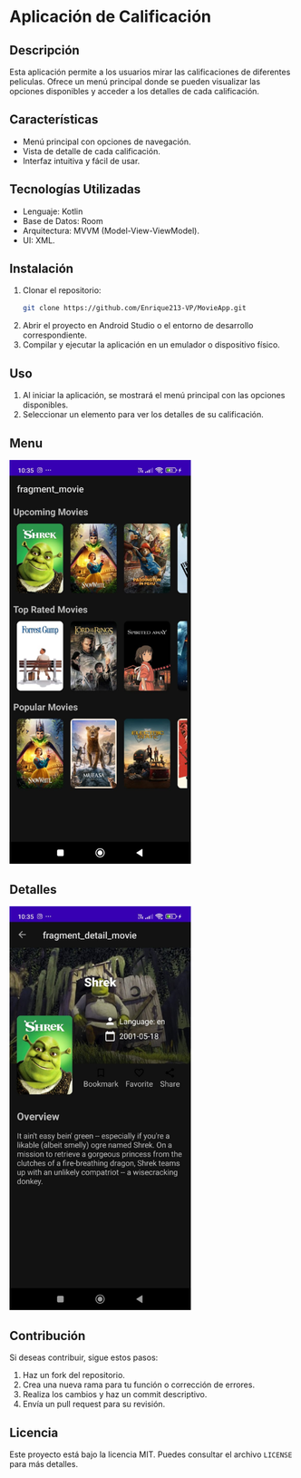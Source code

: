 # Aplicación de Calificación

## Descripción
Esta aplicación permite a los usuarios mirar las calificaciones de diferentes peliculas. Ofrece un menú principal donde se pueden visualizar las opciones disponibles y acceder a los detalles de cada calificación.

## Características
- Menú principal con opciones de navegación.
- Vista de detalle de cada calificación.
- Interfaz intuitiva y fácil de usar.

## Tecnologías Utilizadas
- Lenguaje: Kotlin 
- Base de Datos: Room
- Arquitectura: MVVM (Model-View-ViewModel).
- UI:  XML.

## Instalación
1. Clonar el repositorio:
   ```bash
   git clone https://github.com/Enrique213-VP/MovieApp.git
   ```
2. Abrir el proyecto en Android Studio o el entorno de desarrollo correspondiente.
3. Compilar y ejecutar la aplicación en un emulador o dispositivo físico.

## Uso
1. Al iniciar la aplicación, se mostrará el menú principal con las opciones disponibles.
2. Seleccionar un elemento para ver los detalles de su calificación.

## Menu
<img src="https://raw.githubusercontent.com/Enrique213-VP/MovieApp/refs/heads/master/assets/app.jpg" width="320">

## Detalles
<img src="https://raw.githubusercontent.com/Enrique213-VP/MovieApp/refs/heads/master/assets/detail.jpg" width="320">

## Contribución
Si deseas contribuir, sigue estos pasos:
1. Haz un fork del repositorio.
2. Crea una nueva rama para tu función o corrección de errores.
3. Realiza los cambios y haz un commit descriptivo.
4. Envía un pull request para su revisión.

## Licencia
Este proyecto está bajo la licencia MIT. Puedes consultar el archivo `LICENSE` para más detalles.

